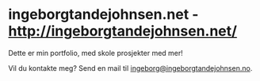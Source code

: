 ingeborgtandejohnsen.net - http://ingeborgtandejohnsen.net/
========================
Dette er min portfolio, med skole prosjekter med mer! 

Vil du kontakte meg? Send en mail til ingeborg@ingeborgtandejohnsen.no.
